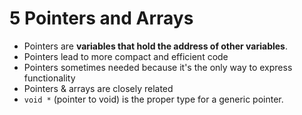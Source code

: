 # 5 Pointers and Arrays

- Pointers are **variables that hold the address of other variables**.
- Pointers lead to more compact and efficient code
- Pointers sometimes needed because it's the only way to express functionality
- Pointers & arrays are closely related
- `void *` (pointer to void) is the proper type for a generic pointer.